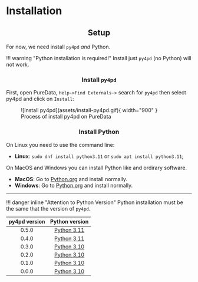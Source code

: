 # Installation

## <h2 align="center"> **Setup** </h2>

For now, we need install `py4pd` _and_ Python. 

!!! warning "Python installation is required!"
	Install just `py4pd` (no Python) will not work. 

### <h3 align="center"> **Install `py4pd`** </h3>

First, open PureData, `Help->Find Externals->` search for `py4pd` then select py4pd and click on `Install`: 

<figure markdown>
  ![Install py4pd](assets/install-py4pd.gif){ width="900" }
  <figcaption>Process of install py4pd on PureData</figcaption>
</figure>

### <h3 align="center"> **Install Python** </h3>

On Linux you need to use the command line:

* **Linux**: `sudo dnf install python3.11` or `sudo apt install python3.11`;

On MacOS and Windows you can install Python like and ordirary software.

* **MacOS**: Go to [Python.org](https://www.python.org/downloads/release/python-3112/) and install normally.
* **Windows**: Go to [Python.org](https://www.python.org/downloads/release/python-3112/) and install normally.

--------------------- 
!!! danger inline "Attention to Python Version"
	Python installation must be the same that the version of `py4pd`.
 	
| py4pd  version     | Python   version                            |
| :---------: | :----------------------------------: |
| 0.5.0       | [Python 3.11](https://www.python.org/downloads/release/python-3112/)  |
| 0.4.0       | [Python 3.11](https://www.python.org/downloads/release/python-3112/)  |
| 0.3.0       | [Python 3.10](https://www.python.org/downloads/release/python-31010/)  |
| 0.2.0       | [Python 3.10](https://www.python.org/downloads/release/python-3105/)  |
| 0.1.0       | [Python 3.10](https://www.python.org/downloads/release/python-3103/)  |
| 0.0.0       | [Python 3.10](https://www.python.org/downloads/release/python-3101/)  |
	

